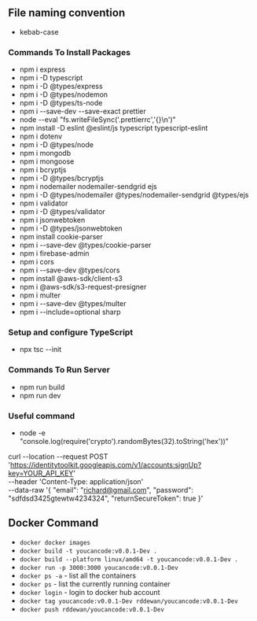 ## File naming convention

-   kebab-case

### Commands To Install Packages

-   npm i express
-   npm i -D typescript
-   npm i -D @types/express
-   npm i -D @types/nodemon
-   npm i -D @types/ts-node
-   npm i --save-dev --save-exact prettier
-   node --eval "fs.writeFileSync('.prettierrc','{}\n')"
-   npm install -D eslint @eslint/js typescript typescript-eslint
-   npm i dotenv
-   npm i -D @types/node
-   npm i mongodb
-   npm i mongoose
-   npm i bcryptjs
-   npm i -D @types/bcryptjs
-   npm i nodemailer nodemailer-sendgrid ejs
-   npm i -D @types/nodemailer @types/nodemailer-sendgrid @types/ejs
-   npm i validator
-   npm i -D @types/validator
-   npm i jsonwebtoken
-   npm i -D @types/jsonwebtoken
-   npm install cookie-parser
-   npm i --save-dev @types/cookie-parser
-   npm i firebase-admin
-   npm i cors
-   npm i --save-dev @types/cors
-   npm install @aws-sdk/client-s3
-   npm i @aws-sdk/s3-request-presigner
-   npm i multer
-   npm i --save-dev @types/multer
-   npm i --include=optional sharp

### Setup and configure TypeScript

-   npx tsc --init

### Commands To Run Server

-   npm run build
-   npm run dev

### Useful command

-   node -e "console.log(require('crypto').randomBytes(32).toString('hex'))"

curl --location --request POST 'https://identitytoolkit.googleapis.com/v1/accounts:signUp?key=YOUR_API_KEY' \
--header 'Content-Type: application/json' \
--data-raw '{
"email": "richard@gmail.com",
"password": "sdfdsd3425gtewtw4234324",
"returnSecureToken": true
}'

## Docker Command

-   `docker docker images`
-   `docker build -t youcancode:v0.0.1-Dev .`
-   `docker build --platform linux/amd64 -t youcancode:v0.0.1-Dev .`
-   `docker run -p 3000:3000 youcancode:v0.0.1-Dev`
-   `docker ps -a` - list all the containers
-   `docker ps` - list the currently running container
-   `docker login` - login to docker hub account
-   `docker tag youcancode:v0.0.1-Dev rddewan/youcancode:v0.0.1-Dev`
-   `docker push rddewan/youcancode:v0.0.1-Dev`

